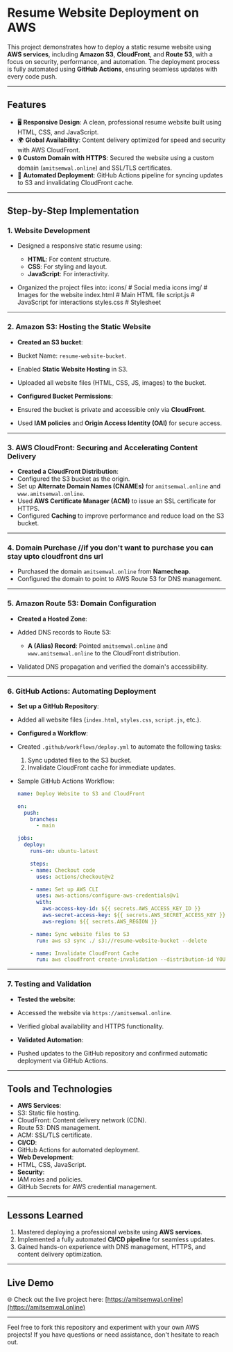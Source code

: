# Resume Website Deployment on AWS

This project demonstrates how to deploy a static resume website using **AWS services**, including **Amazon S3**, **CloudFront**, and **Route 53**, with a focus on security, performance, and automation. The deployment process is fully automated using **GitHub Actions**, ensuring seamless updates with every code push.

---

## Features
- 🖥️ **Responsive Design**: A clean, professional resume website built using HTML, CSS, and JavaScript.
- 🌍 **Global Availability**: Content delivery optimized for speed and security with AWS CloudFront.
- 🔒 **Custom Domain with HTTPS**: Secured the website using a custom domain (`amitsemwal.online`) and SSL/TLS certificates.
- 🤖 **Automated Deployment**: GitHub Actions pipeline for syncing updates to S3 and invalidating CloudFront cache.

---

## Step-by-Step Implementation

### 1. **Website Development**
- Designed a responsive static resume using:
  - **HTML**: For content structure.
  - **CSS**: For styling and layout.
  - **JavaScript**: For interactivity.

- Organized the project files into:
icons/ # Social media icons img/ # Images for the website index.html # Main HTML file script.js # JavaScript for interactions styles.css # Stylesheet
---
### 2. **Amazon S3: Hosting the Static Website**
- **Created an S3 bucket**:
- Bucket Name: `resume-website-bucket`.
- Enabled **Static Website Hosting** in S3.
- Uploaded all website files (HTML, CSS, JS, images) to the bucket.

- **Configured Bucket Permissions**:
- Ensured the bucket is private and accessible only via **CloudFront**.
- Used **IAM policies** and **Origin Access Identity (OAI)** for secure access.

---

### 3. **AWS CloudFront: Securing and Accelerating Content Delivery**
- **Created a CloudFront Distribution**:
- Configured the S3 bucket as the origin.
- Set up **Alternate Domain Names (CNAMEs)** for `amitsemwal.online` and `www.amitsemwal.online`.
- Used **AWS Certificate Manager (ACM)** to issue an SSL certificate for HTTPS.
- Configured **Caching** to improve performance and reduce load on the S3 bucket.

---
### 4. **Domain Purchase** //if you don't want to purchase you can stay upto cloudfront dns url
- Purchased the domain `amitsemwal.online` from **Namecheap**.
- Configured the domain to point to AWS Route 53 for DNS management.
---

### 5. **Amazon Route 53: Domain Configuration**
- **Created a Hosted Zone**:
- Added DNS records to Route 53:
  - **A (Alias) Record**: Pointed `amitsemwal.online` and `www.amitsemwal.online` to the CloudFront distribution.

- Validated DNS propagation and verified the domain's accessibility.

---

### 6. **GitHub Actions: Automating Deployment**
- **Set up a GitHub Repository**:
- Added all website files (`index.html`, `styles.css`, `script.js`, etc.).

- **Configured a Workflow**:
- Created `.github/workflows/deploy.yml` to automate the following tasks:
  1. Sync updated files to the S3 bucket.
  2. Invalidate CloudFront cache for immediate updates.
- Sample GitHub Actions Workflow:
  ```yaml
  name: Deploy Website to S3 and CloudFront

  on:
    push:
      branches:
        - main

  jobs:
    deploy:
      runs-on: ubuntu-latest

      steps:
      - name: Checkout code
        uses: actions/checkout@v2

      - name: Set up AWS CLI
        uses: aws-actions/configure-aws-credentials@v1
        with:
          aws-access-key-id: ${{ secrets.AWS_ACCESS_KEY_ID }}
          aws-secret-access-key: ${{ secrets.AWS_SECRET_ACCESS_KEY }}
          aws-region: ${{ secrets.AWS_REGION }}

      - name: Sync website files to S3
        run: aws s3 sync ./ s3://resume-website-bucket --delete

      - name: Invalidate CloudFront Cache
        run: aws cloudfront create-invalidation --distribution-id YOUR_CLOUDFRONT_DIST_ID --paths "/*"
  ```

---

### 7. **Testing and Validation**
- **Tested the website**:
- Accessed the website via `https://amitsemwal.online`.
- Verified global availability and HTTPS functionality.

- **Validated Automation**:
- Pushed updates to the GitHub repository and confirmed automatic deployment via GitHub Actions.

---

## Tools and Technologies
- **AWS Services**:
- S3: Static file hosting.
- CloudFront: Content delivery network (CDN).
- Route 53: DNS management.
- ACM: SSL/TLS certificate.
- **CI/CD**:
- GitHub Actions for automated deployment.
- **Web Development**:
- HTML, CSS, JavaScript.
- **Security**:
- IAM roles and policies.
- GitHub Secrets for AWS credential management.

---

## Lessons Learned
1. Mastered deploying a professional website using **AWS services**.
2. Implemented a fully automated **CI/CD pipeline** for seamless updates.
3. Gained hands-on experience with DNS management, HTTPS, and content delivery optimization.

---

## Live Demo
🌐 Check out the live project here: [https://amitsemwal.online](https://amitsemwal.online)

---


Feel free to fork this repository and experiment with your own AWS projects! If you have questions or need assistance, don't hesitate to reach out.

